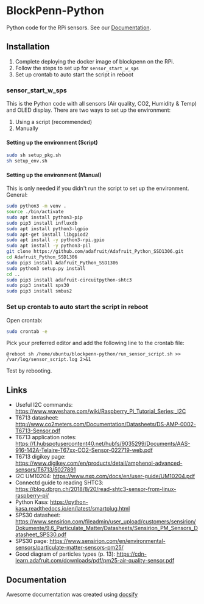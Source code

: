 # BlockPenn-Python
Python code for the RPi sensors.
See our [Documentation](https://liogl.github.io/BlockPenn-Python).

## Installation
1. Complete deploying the docker image of blockpenn on the RPi. 
2. Follow the steps to set up for `sensor_start_w_sps`
3. Set up crontab to auto start the script in reboot

### sensor_start_w_sps
This is the Python code with all sensors (Air quality, CO2, Humidity & Temp) and OLED display.
There are two ways to set up the environment: 
1. Using a script (recommended)
2. Manually

#### Setting up the environment (Script)
```sh
sudo sh setup_pkg.sh
sh setup_env.sh
```

#### Setting up the environment (Manual)
This is only needed if you didn't run the script to set up the environment.
General:
```sh
sudo python3 -m venv .
source ./bin/activate
sudo apt install python3-pip
sudo pip3 install influxdb
sudo apt install python3-lgpio
sudo apt-get install libgpiod2
sudo apt install -y python3-rpi.gpio
sudo apt install -y python3-pil
git clone https://github.com/adafruit/Adafruit_Python_SSD1306.git
cd Adafruit_Python_SSD1306
sudo pip3 install Adafruit_Python_SSD1306
sudo python3 setup.py install
cd ..
sudo pip3 install adafruit-circuitpython-shtc3
sudo pip3 install sps30
sudo pip3 install smbus2
```

### Set up crontab to auto start the script in reboot
Open crontab:
```sh
sudo crontab -e
```
Pick your preferred editor and add the following line to the crontab file:
```
@reboot sh /home/ubuntu/blockpenn-python/run_sensor_script.sh >> /var/log/sensor_script.log 2>&1
```

Test by rebooting.

## Links
- Useful I2C commands: https://www.waveshare.com/wiki/Raspberry_Pi_Tutorial_Series:_I2C
- T6713 datasheet: http://www.co2meters.com/Documentation/Datasheets/DS-AMP-0002-T6713-Sensor.pdf
- T6713 application notes: https://f.hubspotusercontent40.net/hubfs/9035299/Documents/AAS-916-142A-Telaire-T67xx-CO2-Sensor-022719-web.pdf
- T6713 digikey page: https://www.digikey.com/en/products/detail/amphenol-advanced-sensors/T6713/5027891
- I2C UM10204: https://www.nxp.com/docs/en/user-guide/UM10204.pdf
- Connectd guide to reading SHTC3: https://blog.dbrgn.ch/2018/8/20/read-shtc3-sensor-from-linux-raspberry-pi/
- Python Kasa: https://python-kasa.readthedocs.io/en/latest/smartplug.html
- SPS30 datasheet: https://www.sensirion.com/fileadmin/user_upload/customers/sensirion/Dokumente/9.6_Particulate_Matter/Datasheets/Sensirion_PM_Sensors_Datasheet_SPS30.pdf
- SPS30 page: https://www.sensirion.com/en/environmental-sensors/particulate-matter-sensors-pm25/
- Good diagram of particles types (p. 13): https://cdn-learn.adafruit.com/downloads/pdf/pm25-air-quality-sensor.pdf

## Documentation
Awesome documentation was created using [docsify](https://docsify.js.org/#/)